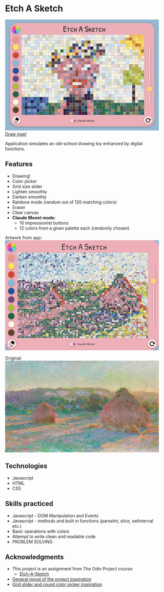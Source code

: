 # Etch A Sketch

![interface](./img/interface.png)
[Draw now!](https://mrzadzinski.github.io/etch-a-sketch/)

Application simulates an old-school drawing toy enhanced by digital functions.

## Features
* Drawing!
* Color picker
* Grid size slider
* Lighten smoothly
* Darken smoothly
* Rainbow mode (random out of 120 matching colors)
* Eraser
* Clear canvas
* **Claude Monet mode:**
    * 10 impressionist buttons
    * 12 colors from a given palette each (randomly chosen)

Artwork from app:
![haystacks-drawing](./img/haystacks-drawing.png)

Original: 
![haystacks-drawing](./img/haystacks-original.jpeg)

## Technologies
* Javascript
* HTML
* CSS

## Skills practiced
* Javascript - DOM Manipulation and Events
* Javascript - methods and built in functions (parseInt, slice, setInterval etc.)
* Basic operations with colors
* Attempt to write clean and readable code
* PROBLEM SOLVING

## Acknowledgments
* This project is an assignment from The Odin Project course:
  * [Etch-A-Sketch](https://www.theodinproject.com/lessons/foundations-etch-a-sketch)
* [General mood of the project inspiration](https://artis-dev.github.io/etch-a-sketch/)
* [Grid slider and round color picker inspiration](https://michalosman.github.io/etch-a-sketch/)